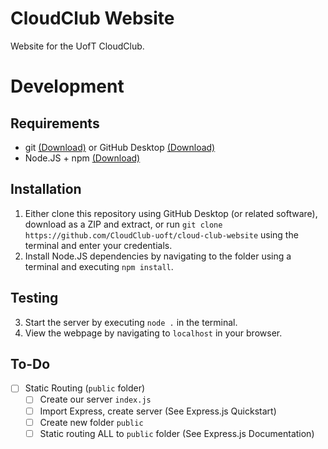 # CloudClub Website
Website for the UofT CloudClub.

# Development

## Requirements

- git [(Download)](https://git-scm.com/downloads) or GitHub Desktop [(Download)](https://desktop.github.com/)
- Node.JS + npm [(Download)](https://nodejs.org/en/download/)

## Installation

1. Either clone this repository using GitHub Desktop (or related software), download as a ZIP and extract, or run `git clone https://github.com/CloudClub-uoft/cloud-club-website` using the terminal and enter your credentials.
2. Install Node.JS dependencies by navigating to the folder using a terminal and executing `npm install`.

## Testing

3. Start the server by executing `node .` in the terminal.
4. View the webpage by navigating to `localhost` in your browser.

## To-Do

- [ ] Static Routing (`public` folder)
  - [ ] Create our server `index.js`
  - [ ] Import Express, create server (See Express.js Quickstart)
  - [ ] Create new folder `public`
  - [ ] Static routing ALL to `public` folder (See Express.js Documentation)